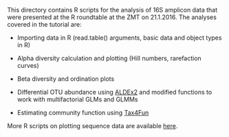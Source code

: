 This directory contains R scripts for the analysis of 16S amplicon data that were presented at the R roundtable at the ZMT on 21.1.2016.
The analyses covered in the tutorial are:

* Importing data in R (read.table() arguments, basic data and object types in R)

* Alpha diversity calculation and plotting (Hill numbers, rarefaction curves)

* Beta diversity and ordination plots

* Differential OTU abundance using [ALDEx2](https://github.com/pbuttigieg/aphros/wiki/Compositionality-of-sequencing-data) and modified functions to work with multifactorial GLMs and GLMMs

* Estimating community function using [Tax4Fun](http://www.ncbi.nlm.nih.gov/pubmed/25957349)

More R scripts on plotting sequence data are available [here](https://github.com/chassenr/NGS/tree/master/Plotting).
